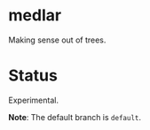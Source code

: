 # medlar
Making sense out of trees.

# Status
Experimental.

**Note**: The default branch is `default`.
